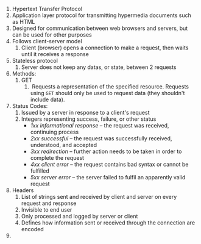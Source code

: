 1. Hypertext Transfer Protocol
2. Application layer protocol for transmitting hypermedia documents such as HTML
3. Designed for communication between web browsers and servers, but can be used for other purposes 
4. Follows client-server model
	1. Client (browser) opens a connection to make a request, then waits until it receives a response 
5. Stateless protocol 
	1. Server does not keep any datas, or state, between 2 requests 
6. Methods:
	1. GET
		1.  Requests a representation of the specified resource. Requests using `GET` should only be used to request data (they shouldn't include data).
7. Status Codes:
	1. Issued by a server in response to a client's request
	2. Integers representing success, failure, or other status 
		-   _1xx informational response_ – the request was received, continuing process
		-   _2xx successful_ – the request was successfully received, understood, and accepted
		-   _3xx redirection_ – further action needs to be taken in order to complete the request
		-   _4xx client error_ – the request contains bad syntax or cannot be fulfilled
		-   _5xx server error_ – the server failed to fulfil an apparently valid request
8. Headers
	1. List of strings sent and received by client and server on every request and response 
	2. Invisible to end user
	3. Only processed and logged by server or client 
	4. Defines how information sent or received through the connection are encoded
9. 